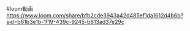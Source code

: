 #loom動画
https://www.loom.com/share/bfb2cde3943a42d485ef1da1612d4b6b?sid=b61b3e1b-1f19-439c-9245-b813ad37e29c
